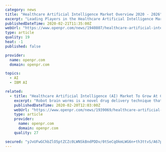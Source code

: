 ```yaml
---
category: news
title: "Healthcare Artificial Intelligence Market Overview 2020 - 2026"
excerpt: "Leading Players in the Healthcare Artificial Intelligence Market: Enlitic, Inc., APIXIO, Inc., IBM (Watson Health), Atomwise, Inc., AiCure, Lifegraph, iCarbonX, Cyrcadia Health Inc., Sense.ly, Zebra Medical Vision Ltd., Sophia Genetics, Modernizing Medicine, Insilico Medicine, Inc., Welltok, Butterfly Network, Inc., Pathway Genomics Corporation."
publishedDateTime: 2020-02-21T11:35:00Z
webUrl: "https://www.openpr.com/news/1940807/healthcare-artificial-intelligence-market-overview-2020-2026"
type: article
quality: 19
heat: -1
published: false

provider:
  name: openpr.com
  domain: openpr.com

topics:
  - AI
  - IBM AI

related:
  - title: "Healthcare Artificial Intelligence (AI) Market To Grow At CAGR Of 51.9% Through 2023"
    excerpt: "Robot brain worms is a novel drug delivery technique that can eliminate possibility of drug toxicity in cancer patients. CloudMinds Technology is making headline in China. As coronavirus brings doom days in Wuhan, the Beijing-based developer of cloud artificial intelligence, teamed up with China Mobile, donated 5G powered disinfecting cleaning ..."
    publishedDateTime: 2020-02-20T12:03:00Z
    webUrl: "https://www.openpr.com/news/1939069/healthcare-artificial-intelligence-ai-market-to-grow-at-cagr"
    type: article
    provider:
      name: openpr.com
      domain: openpr.com
    quality: 27

secured: "yJvUFwGChbZlO5ptZCZc0LWNSkBndPDDv/0tSeCqOkmLWG6n+th3ttvS/A67pCzlaYywe/60ROzswhX+13uIqiMQtG/9HAIq06NUaVjv8QFap/HBw7Gt3YpbrUsaRX5Z5C2OZeoaD1AH84ivKF0I8cgHmNvSct5rqGEXWRgM5A6KPG468So3KFFPHSuVLqbUck7CPLQBZ5nt8bQv06yVb+MgFSaT0ozf07fuzzQrWjHIX49jP0ZoXDc9p2Ct3OXd9pVDKQKljeu9KfQKzZaepCdG0fEbK30FgFGToQu2elYQQU3ngbCgtAWbelNWJM3F;8Gy9rUig1MIplj+aMeg4NA=="
---
```


